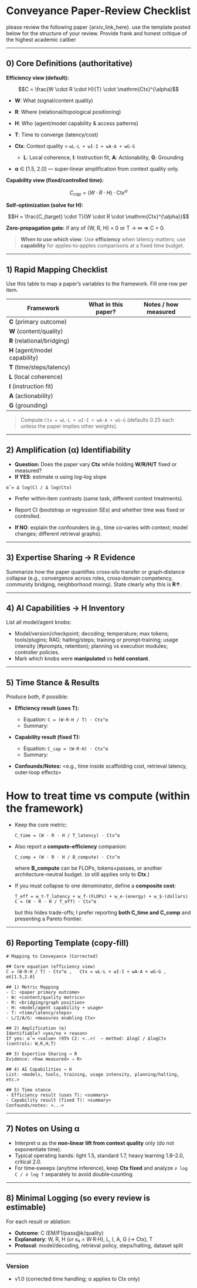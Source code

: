 # Conveyance Paper-Review Checklist 

please review the following paper {arxiv_link_here}. use the template posted below for the structure of your review. Provide frank and honest critique of the highest academic caliber

---

## 0) Core Definitions (authoritative)

**Efficiency view (default):**

```math
C = \frac{W \cdot R \cdot H}{T} \cdot \mathrm{Ctx}^{\alpha}
```

* **W**: What (signal/content quality)
* **R**: Where (relational/topological positioning)
* **H**: Who (agent/model capability & access patterns)
* **T**: Time to converge (latency/cost)
* **Ctx**: Context quality = `wL·L + wI·I + wA·A + wG·G`

  * **L**: Local coherence, **I**: Instruction fit, **A**: Actionability, **G**: Grounding
* **α** ∈ \[1.5, 2.0] — super‑linear amplification from context quality only.

**Capability view (fixed/controlled time):**

```math
C_{cap} = (W \cdot R \cdot H) \cdot \mathrm{Ctx}^{\alpha}
```

**Self‑optimization (solve for H):**

```math
H = \frac{C_{target} \cdot T}{W \cdot R \cdot \mathrm{Ctx}^{\alpha}}
```

**Zero‑propagation gate:** if any of {W, R, H} = 0 or T → ∞ ⇒ C = 0.

> **When to use which view**: Use **efficiency** when latency matters; use **capability** for apples‑to‑apples comparisons at a fixed time budget.

---

## 1) Rapid Mapping Checklist

Use this table to map a paper’s variables to the framework. Fill one row per item.

| Framework                      | What in this paper? | Notes / how measured |
| ------------------------------ | ------------------- | -------------------- |
| **C** (primary outcome)        |                     |                      |
| **W** (content/quality)        |                     |                      |
| **R** (relational/bridging)    |                     |                      |
| **H** (agent/model capability) |                     |                      |
| **T** (time/steps/latency)     |                     |                      |
| **L** (local coherence)        |                     |                      |
| **I** (instruction fit)        |                     |                      |
| **A** (actionability)          |                     |                      |
| **G** (grounding)              |                     |                      |

> Compute `Ctx = wL·L + wI·I + wA·A + wG·G` (defaults 0.25 each unless the paper implies other weights).

---

## 2) Amplification (α) Identifiability

* **Question:** Does the paper vary **Ctx** while holding **W/R/H/T** fixed or measured?
* **If YES**: estimate α using log–log slope

```text
α̂ = Δ log(C) / Δ log(Ctx)
```

* Prefer within‑item contrasts (same task, different context treatments).

* Report CI (bootstrap or regression SEs) and whether time was fixed or controlled.

* **If NO**: explain the confounders (e.g., time co‑varies with context; model changes; different retrieval graphs).

---

## 3) Expertise Sharing → **R** Evidence

Summarize how the paper quantifies cross‑silo transfer or graph‑distance collapse (e.g., convergence across roles, cross‑domain competency, community bridging, neighborhood mixing). State clearly why this is **R↑**.

---

## 4) AI Capabilities → **H** Inventory

List all model/agent knobs:

* Model/version/checkpoint; decoding; temperature; max tokens; tools/plugins; RAG; halting/steps; training or prompt‑training; usage intensity (#prompts, retention); planning vs execution modules; controller policies.
* Mark which knobs were **manipulated** vs **held constant**.

---

## 5) Time Stance & Results

Produce both, if possible:

* **Efficiency result (uses T):**

  * Equation: `C = (W·R·H / T) · Ctx^α`
  * Summary: <insert short interpretation>

* **Capability result (fixed T):**

  * Equation: `C_cap = (W·R·H) · Ctx^α`
  * Summary: <insert short interpretation>

* **Confounds/Notes:** \<e.g., time inside scaffolding cost, retrieval latency, outer‑loop effects>

# How to treat time vs compute (within the framework)

* Keep the core metric:

  ```
  C_time = (W · R · H / T_latency) · Ctx^α
  ```

* Also report a **compute-efficiency** companion:

  ```
  C_comp = (W · R · H / B_compute) · Ctx^α
  ```

  where **B\_compute** can be FLOPs, tokens×passes, or another architecture-neutral budget.
  (α still applies only to **Ctx**.)

* If you must collapse to one denominator, define a **composite cost**:

  ```
  T_eff = w_t·T_latency + w_f·(FLOPs) + w_e·(energy) + w_$·(dollars)
  C = (W · R · H / T_eff) · Ctx^α
  ```

  but this hides trade-offs; I prefer reporting **both C\_time and C\_comp** and presenting a Pareto frontier.

---

## 6) Reporting Template (copy‑fill)

```
# Mapping to Conveyance (Corrected)

## Core equation (efficiency view)
C = (W·R·H / T) · Ctx^α ,   Ctx = wL·L + wI·I + wA·A + wG·G ,  α∈[1.5,2.0]

## 1) Metric Mapping
- C: <paper primary outcome>
- W: <content/quality metrics>
- R: <bridging/graph position>
- H: <model/agent capability + usage>
- T: <time/latency/steps>
- L/I/A/G: <measures enabling Ctx>

## 2) Amplification (α)
Identifiable? <yes/no + reason>
If yes: α̂ = <value> (95% CI: <..>)  — method: ΔlogC / ΔlogCtx (controls: W,R,H,T)

## 3) Expertise Sharing → R
Evidence: <how measured> ⇒ R↑

## 4) AI Capabilities → H
List: <models, tools, training, usage intensity, planning/halting, etc.>

## 5) Time stance
- Efficiency result (uses T): <summary>
- Capability result (fixed T): <summary>
Confounds/notes: <...>
```

---

## 7) Notes on Using α

* Interpret α as the **non‑linear lift from context quality** only (do not exponentiate time).
* Typical operating bands: light 1.5, standard 1.7, heavy learning 1.8–2.0, critical 2.0.
* For time‑sweeps (anytime inference), keep **Ctx fixed** and analyze `∂ log C / ∂ log T` separately to avoid double‑counting.

---

## 8) Minimal Logging (so every review is estimable)

For each result or ablation:

* **Outcome**: C (EM/F1/pass\@k/quality)
* **Explanatory**: W, R, H (or κ₀ = W·R·H), L, I, A, G (→ Ctx), T
* **Protocol**: model/decoding, retrieval policy, steps/halting, dataset split

---




### Version

* v1.0 (corrected time handling; α applies to Ctx only)